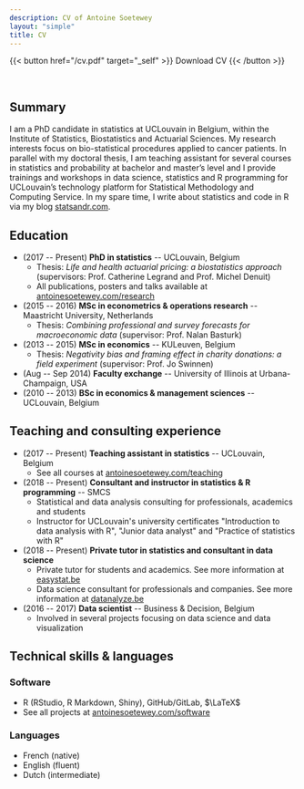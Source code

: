 ```yaml
---
description: CV of Antoine Soetewey
layout: "simple"
title: CV
---
```


{{< button href="/cv.pdf" target="_self" >}}
Download CV
{{< /button >}}

<br>

## Summary

I am a PhD candidate in statistics at UCLouvain in Belgium, within the Institute of Statistics, Biostatistics and Actuarial Sciences. My research interests focus on bio-statistical procedures applied to cancer patients. In parallel with my doctoral thesis, I am teaching assistant for several courses in statistics and probability at bachelor and master’s level and I provide trainings and workshops in data science, statistics and R programming for UCLouvain’s technology platform for Statistical Methodology and Computing Service. In my spare time, I write about statistics and code in R via my blog [statsandr.com](https://statsandr.com/).

## Education

- (2017 -- Present) **PhD in statistics** -- UCLouvain, Belgium
  + Thesis: *Life and health actuarial pricing: a biostatistics approach* (supervisors: Prof. Catherine Legrand and Prof. Michel Denuit)
  + All publications, posters and talks available at [antoinesoetewey.com/research](https://antoinesoetewey.com/research/)
- (2015 -- 2016) **MSc in econometrics & operations research** -- Maastricht University, Netherlands 
  + Thesis: *Combining professional and survey forecasts for macroeconomic data* (supervisor: Prof. Nalan Basturk)
- (2013 -- 2015) **MSc in economics** -- KULeuven, Belgium
  + Thesis: *Negativity bias and framing effect in charity donations: a field experiment* (supervisor: Prof. Jo Swinnen)
- (Aug -- Sep 2014) **Faculty exchange** -- University of Illinois at Urbana-Champaign, USA
- (2010 -- 2013) **BSc in economics & management sciences** -- UCLouvain, Belgium

## Teaching and consulting experience

- (2017 -- Present) **Teaching assistant in statistics** -- UCLouvain, Belgium
  + See all courses at [antoinesoetewey.com/teaching](https://antoinesoetewey.com/teaching/)
- (2018 -- Present) **Consultant and instructor in statistics & R programming** -- SMCS
  + Statistical and data analysis consulting for professionals, academics and students
  - Instructor for UCLouvain's university certificates "Introduction to data analysis with R", "Junior data analyst" and "Practice of statistics with R"
- (2018 -- Present) **Private tutor in statistics and consultant in data science**
  + Private tutor for students and academics. See more information at [easystat.be](ttps://easystat.be/)
  + Data science consultant for professionals and companies. See more information at [datanalyze.be](https://datanalyze.be/)
- (2016 -- 2017) **Data scientist** -- Business & Decision, Belgium
  + Involved in several projects focusing on data science and data visualization

## Technical skills & languages

### Software

- R (RStudio, R Markdown, Shiny), GitHub/GitLab, $\LaTeX$
- See all projects at [antoinesoetewey.com/software](https://antoinesoetewey.com/software/)

### Languages

- French (native)
- English (fluent)
- Dutch (intermediate)